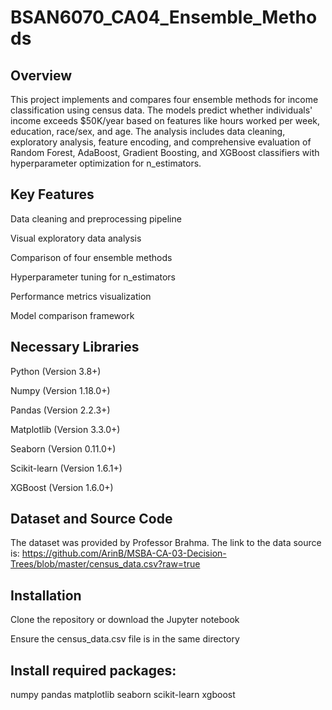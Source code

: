 
# BSAN6070_CA04_Ensemble_Methods
## Overview
This project implements and compares four ensemble methods for income classification using census data. The models predict whether individuals' income exceeds $50K/year based on features like hours worked per week, education, race/sex, and age. The analysis includes data cleaning, exploratory analysis, feature encoding, and comprehensive evaluation of Random Forest, AdaBoost, Gradient Boosting, and XGBoost classifiers with hyperparameter optimization for n_estimators.

## Key Features
Data cleaning and preprocessing pipeline

Visual exploratory data analysis

Comparison of four ensemble methods

Hyperparameter tuning for n_estimators

Performance metrics visualization

Model comparison framework

## Necessary Libraries
Python (Version 3.8+)

Numpy (Version 1.18.0+)

Pandas (Version 2.2.3+)

Matplotlib (Version 3.3.0+)

Seaborn (Version 0.11.0+)

Scikit-learn (Version 1.6.1+)

XGBoost (Version 1.6.0+)

## Dataset and Source Code
The dataset was provided by Professor Brahma. The link to the data source is:
https://github.com/ArinB/MSBA-CA-03-Decision-Trees/blob/master/census_data.csv?raw=true

## Installation
Clone the repository or download the Jupyter notebook

Ensure the census_data.csv file is in the same directory

## Install required packages:
numpy pandas matplotlib seaborn scikit-learn xgboost



